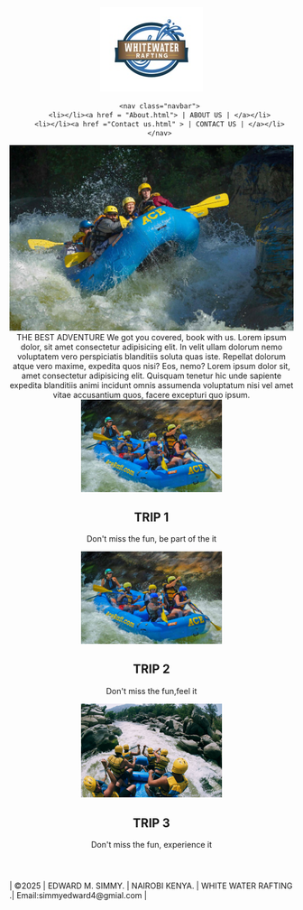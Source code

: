 
<html lang="en">
<head>
    <meta charset="UTF-8">
    <link rel="stylesheet" href ="styles.css">
    <link rel="https// Exported Palette - https://coolors.co/ffffff-a48e8e-413939-8d7c84-1c211f">
    <meta name="viewport" content="width=device-width, initial-scale=1.0">
</head>
<body>
    <header>
     <div class="logo-box">
      <img class="logo" src="images/z-wwr-blue.jpg" >

        <nav class="navbar">
        <li></li><a href = "About.html"> | ABOUT US | </a></li>
        <li></li><a href ="Contact us.html" > | CONTACT US | </a></li>
        </nav>
<div id="my_cover">
  <img class=my_cover src="images/fall-upper-gauley.jpg">
</div>

<div id="text">THE BEST ADVENTURE
 We got you covered, book with us.
 Lorem ipsum dolor, sit amet consectetur adipisicing elit. In velit ullam 
 dolorum nemo voluptatem vero perspiciatis blanditiis soluta quas iste. Repellat dolorum atque vero maxime,
 expedita quos nisi? Eos, nemo?
 Lorem ipsum dolor sit, amet consectetur adipisicing elit. Quisquam tenetur hic unde sapiente expedita 
 blanditiis animi incidunt omnis assumenda voluptatum nisi vel amet vitae accusantium quos, facere excepturi quo ipsum.
</div>

<div class="container">
  <div class="box" id="box1">
    <img src="images/new-river-gorge-rapid-run.jpg" alt="TRIPS image desc" width="250/200">
     <h2>TRIP 1</h2>
      <P>Don't miss the fun, be part of the it </P>
    </div>

<div class="box" id="box2">
  <img src="images/new-river.jpg" alt="TRIPS image desc" width="250/200">
  <h2>TRIP 2</h2>
    <P>Don't miss the fun,feel it </P>
    </div>

<div class="box" id="box3">
  <img src="images/gettyimages.jpg" alt="TRIPS image desc" width="250/200">
    <h2>TRIP 3</h2>
      <P>Don't miss the fun, experience it </P>
      </div>
    </header>
    </body>
<footer>
    <p> | &copy;2025 | EDWARD M. SIMMY. | NAIROBI KENYA. | WHITE WATER RAFTING .| Email:simmyedward4@gmial.com | </p>
 </footer>   
</html>
